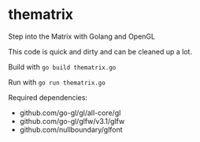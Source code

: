 # thematrix
Step into the Matrix with Golang and OpenGL

This code is quick and dirty and can be cleaned up a lot.

Build with 
`go build thematrix.go`

Run with
`go run thematrix.go`

Required dependencies:
- github.com/go-gl/gl/all-core/gl
- github.com/go-gl/glfw/v3.1/glfw
- github.com/nullboundary/glfont

